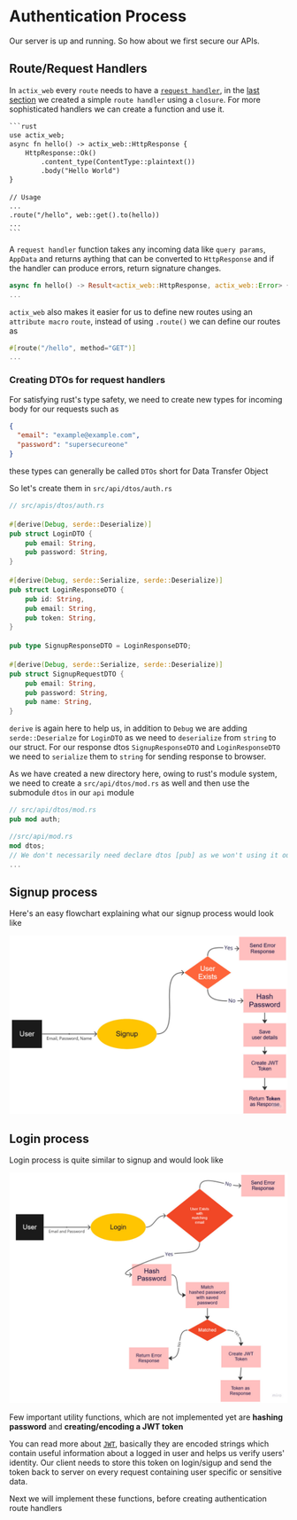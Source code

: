 # Authentication Process

Our server is up and running. So how about we first secure our APIs.

## Route/Request Handlers

In `actix_web` every `route` needs to have a [`request handler`](https://actix.rs/actix-web/actix_web/trait.Handler.html), in the
[last section](init_api.md#creating-a-server) we created a simple `route handler` using a `closure`.
For more sophisticated handlers we can create a function and use it.

````admonish example
```rust
use actix_web;
async fn hello() -> actix_web::HttpResponse {
    HttpResponse::Ok()
        .content_type(ContentType::plaintext())
        .body("Hello World")
}

// Usage
...
.route("/hello", web::get().to(hello))
...
```
````

A `request handler` function takes any incoming data like `query params`, `AppData` and returns aything that can be converted to
`HttpResponse` and if the handler can produce errors, return signature changes.

```rust
async fn hello() -> Result<actix_web::HttpResponse, actix_web::Error> {
...
```

`actix_web` also makes it easier for us to define new routes using an `attribute macro` `route`, instead of using `.route()` we can define our routes as

```rust
#[route("/hello", method="GET")]
...
```

### Creating DTOs for request handlers

For satisfying rust's type safety, we need to create new types for incoming body for our requests such as

```json
{
  "email": "example@example.com",
  "password": "supersecureone"
}
```

these types can generally be called `DTOs` short for Data Transfer Object

So let's create them in `src/api/dtos/auth.rs`

```rust
// src/apis/dtos/auth.rs

#[derive(Debug, serde::Deserialize)]
pub struct LoginDTO {
    pub email: String,
    pub password: String,
}

#[derive(Debug, serde::Serialize, serde::Deserialize)]
pub struct LoginResponseDTO {
    pub id: String,
    pub email: String,
    pub token: String,
}

pub type SignupResponseDTO = LoginResponseDTO;

#[derive(Debug, serde::Serialize, serde::Deserialize)]
pub struct SignupRequestDTO {
    pub email: String,
    pub password: String,
    pub name: String,
}
```

`derive` is again here to help us, in addition to `Debug` we are adding `serde::Deserialze` for `LoginDTO` as we need to `deserialize` from `string` to our struct.
For our response dtos `SignupResponseDTO` and `LoginResponseDTO` we need to `serialize` them to `string` for sending response to browser.

As we have created a new directory here, owing to rust's module system, we need to create a `src/api/dtos/mod.rs` as well and then use the submodule `dtos` in our `api` module

```rust
// src/api/dtos/mod.rs
pub mod auth;
```

```rust
//src/api/mod.rs
mod dtos;
// We don't necessarily need declare dtos [pub] as we won't using it outside of api module
...
```

## Signup process

Here's an easy flowchart explaining what our signup process would look like

![Signup Process](images/signup-dfd.jpg)

## Login process

Login process is quite similar to signup and would look like

![Login Process](images/login-dfd.jpg)

Few important utility functions, which are not implemented yet are **hashing password**
and **creating/encoding a JWT token**

You can read more about [`JWT`](https://jwt.io), basically they are encoded strings which contain useful information about a logged
in user and helps us verify users' identity. Our client needs to store this token on login/sigup and send the token back to server
on every request containing user specific or sensitive data.

Next we will implement these functions, before creating authentication route handlers
